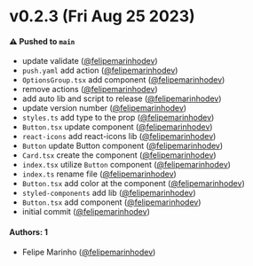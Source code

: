 # v0.2.3 (Fri Aug 25 2023)

#### ⚠️ Pushed to `main`

- update validate ([@felipemarinhodev](https://github.com/felipemarinhodev))
- `push.yaml` add action ([@felipemarinhodev](https://github.com/felipemarinhodev))
- `OptionsGroup.tsx` add component ([@felipemarinhodev](https://github.com/felipemarinhodev))
- remove actions ([@felipemarinhodev](https://github.com/felipemarinhodev))
- add auto lib and script to release ([@felipemarinhodev](https://github.com/felipemarinhodev))
- update version number ([@felipemarinhodev](https://github.com/felipemarinhodev))
- `styles.ts` add type to the prop ([@felipemarinhodev](https://github.com/felipemarinhodev))
- `Button.tsx` update component ([@felipemarinhodev](https://github.com/felipemarinhodev))
- `react-icons` add react-icons lib ([@felipemarinhodev](https://github.com/felipemarinhodev))
- `Button` update Button component ([@felipemarinhodev](https://github.com/felipemarinhodev))
- `Card.tsx` create the component ([@felipemarinhodev](https://github.com/felipemarinhodev))
- `index.tsx` utilize `Button` component ([@felipemarinhodev](https://github.com/felipemarinhodev))
- `index.ts` rename file ([@felipemarinhodev](https://github.com/felipemarinhodev))
- `Button.tsx` add color at the component ([@felipemarinhodev](https://github.com/felipemarinhodev))
- `styled-components` add lib ([@felipemarinhodev](https://github.com/felipemarinhodev))
- `Button.tsx` add component ([@felipemarinhodev](https://github.com/felipemarinhodev))
- initial commit ([@felipemarinhodev](https://github.com/felipemarinhodev))

#### Authors: 1

- Felipe Marinho ([@felipemarinhodev](https://github.com/felipemarinhodev))
